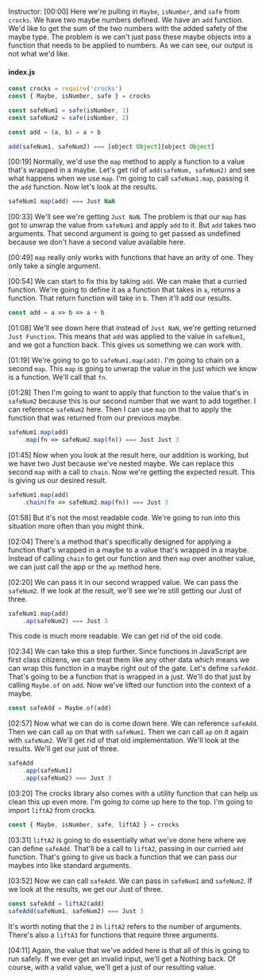 Instructor: [00:00] Here we're pulling in `Maybe`, `isNumber`, and `safe` from `crocks`. We have two maybe numbers defined. We have an `add` function. We'd like to get the sum of the two numbers with the added safety of the maybe type. The problem is we can't just pass these maybe objects into a function that needs to be applied to numbers. As we can see, our output is not what we'd like. 

#### index.js
```javascript
const crocks = require('crocks')
const { Maybe, isNumber, safe } = crocks

const safeNum1 = safe(isNumber, 1)
const safeNum2 = safe(isNumber, 2)

const add = (a, b) = a + b

add(safeNum1, safeNum2) === [object Object][object Object]
```

[00:19] Normally, we'd use the `map` method to apply a function to a value that's wrapped in a maybe. Let's get rid of `add(safeNum, safeNum2)` and see what happens when we use `map`. I'm going to call `safeNum1.map`, passing it the `add` function. Now let's look at the results.

```javascript
safeNum1.map(add) === Just NaN
```

[00:33] We'll see we're getting `Just NaN`. The problem is that our `map` has got to unwrap the value from `safeNum1` and apply `add` to it. But `add` takes two arguments. That second argument is going to get passed as undefined because we don't have a second value available here. 

[00:49] `map` really only works with functions that have an arity of one. They only take a single argument. 

[00:54] We can start to fix this by taking `add`. We can make that a curried function. We're going to define it as a function that takes in `a`, returns a function. That return function will take in `b`. Then it'll add our results. 

```javascript
const add = a => b => a + b
```

[01:08] We'll see down here that instead of `Just NaN`, we're getting returned `Just Function`. This means that `add` was applied to the value in `safeNum1`, and we got a function back. This gives us something we can work with. 

[01:19] We're going to go to `safeNum1.map(add)`. I'm going to chain on a second `map`. This `map` is going to unwrap the value in the just which we know is a function. We'll call that `fn`. 

[01:28] Then I'm going to want to apply that function to the value that's in `safeNum2` because this is our second number that we want to add together. I can reference `safeNum2` here. Then I can use `map` on that to apply the function that was returned from our previous maybe. 

```javascript
safeNum1.map(add) 
    .map(fn => safeNum2.map(fn)) === Just Just 3
```   

[01:45] Now when you look at the result here, our addition is working, but we have two Just because we've nested maybe. We can replace this second `map` with a call to `chain`. Now we're getting the expected result. This is giving us our desired result. 

```javascript
safeNum1.map(add) 
    .chain(fn => safeNum2.map(fn)) === Just 3
```

[01:58] But it's not the most readable code. We're going to run into this situation more often than you might think. 

[02:04] There's a method that's specifically designed for applying a function that's wrapped in a maybe to a value that's wrapped in a maybe. Instead of calling `chain` to get our function and then `map` over another value, we can just call the app or the `ap` method here. 

[02:20] We can pass it in our second wrapped value. We can pass the `safeNum2`. If we look at the result, we'll see we're still getting our Just of three. 

```javascript
safeNum1.map(add)
    .ap(safeNum2) === Just 3
```

This code is much more readable. We can get rid of the old code. 

[02:34] We can take this a step further. Since functions in JavaScript are first class citizens, we can treat them like any other data which means we can wrap this function in a maybe right out of the gate. Let's define `safeAdd`. That's going to be a function that is wrapped in a just. We'll do that just by calling `Maybe.of` on `add`. Now we've lifted our function into the context of a maybe. 

```javascript
const safeAdd = Maybe.of(add)
```

[02:57] Now what we can do is come down here. We can reference `safeAdd`. Then we can call `ap` on that with `safeNum1`. Then we can call `ap` on it again with `safeNum2`. We'll get rid of that old implementation. We'll look at the results. We'll get our just of three. 

```javascript
safeAdd
    .app(safeNum1)
    .app(safeNum2) === Just 3
```

[03:20] The crocks library also comes with a utility function that can help us clean this up even more. I'm going to come up here to the top. I'm going to import `liftA2` from crocks.

```javascript
const { Maybe, isNumber, safe, liftA2 } = crocks
``` 

[03:31] `liftA2` is going to do essentially what we've done here where we can define `safeAdd`. That'll be a call to `liftA2`, passing in our curried `add` function. That's going to give us back a function that we can pass our maybes into like standard arguments. 

[03:52] Now we can call `safeAdd`. We can pass in `safeNum1` and `safeNum2`. If we look at the results, we get our Just of three. 

```javascript
const safeAdd = liftA2(add)
safeAdd(safeNum1, safeNum2) === Just 3
```

It's worth noting that the `2` in `liftA2` refers to the number of arguments. There's also a `liftA3` for functions that require three arguments. 

[04:11] Again, the value that we've added here is that all of this is going to run safely. If we ever get an invalid input, we'll get a Nothing back. Of course, with a valid value, we'll get a just of our resulting value.